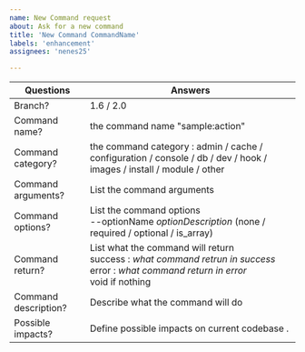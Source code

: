 ```yaml
---
name: New Command request
about: Ask for a new command
title: 'New Command CommandName'
labels: 'enhancement'
assignees: 'nenes25'

---
```


| Questions         | Answers
| ----------------- | -------------------------------------------------------
| Branch?           | 1.6 / 2.0
| Command name?      | the command name "sample:action"
| Command category?  | the command category : admin / cache / configuration / console / db / dev / hook / images / install / module / other 
| Command arguments?   | List the command arguments
| Command options?   | List the command options <br > --optionName _optionDescription_ (none / required / optional / is_array)
| Command return? | List what the command will return <br > success : _what command retrun in success_ <br /> error : _what command return in error_ <br> void if nothing
| Command description?   | Describe what the command will do
| Possible impacts? | Define possible impacts on current codebase .
